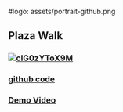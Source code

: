 #logo: assets/portrait-github.png
##  Plaza Walk
###  [![clG0zYToX9M](https://img.youtube.com/vi/clG0zYToX9M/0.jpg)](https://www.youtube.com/watch?v=clG0zYToX9M)
###  [github code](https://github.com/flocela/PlazaWalkCCode)
###  [Demo Video](https://www.youtube.com/watch?v=clG0zYToX9M)



